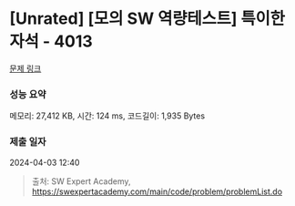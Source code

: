 # [Unrated] [모의 SW 역량테스트] 특이한 자석 - 4013 

[문제 링크](https://swexpertacademy.com/main/code/problem/problemDetail.do?contestProbId=AWIeV9sKkcoDFAVH) 

### 성능 요약

메모리: 27,412 KB, 시간: 124 ms, 코드길이: 1,935 Bytes

### 제출 일자

2024-04-03 12:40



> 출처: SW Expert Academy, https://swexpertacademy.com/main/code/problem/problemList.do
